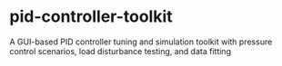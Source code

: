 # pid-controller-toolkit
A GUI-based PID controller tuning and simulation toolkit with pressure control scenarios, load disturbance testing, and data fitting
